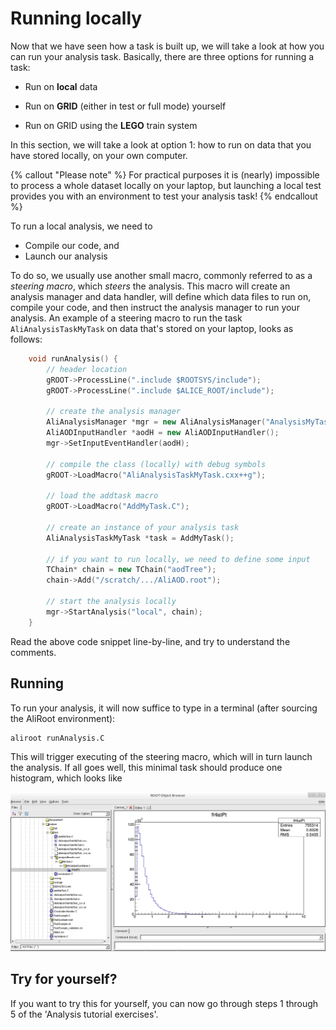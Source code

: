 # Running locally
Now that we have seen how a task is built up, we will take a look at how you can run your analysis task. Basically, there are three options for running a task:

*  Run on **local** data

*  Run on **GRID** (either in test or full mode) yourself

*  Run on GRID using the **LEGO** train system

In this section, we will take a look at option 1: how to run on data that you have stored locally, on your own computer. 

{% callout "Please note" %}
For practical purposes it is (nearly) impossible to process a whole dataset locally on your laptop, but launching a local test provides you with an environment to test your analysis task!
{% endcallout %}

To run a local analysis, we need to

* Compile our code, and
* Launch our analysis

To do so, we usually use another small macro, commonly referred to as a *steering macro*, which *steers* the analysis. This macro will create an analysis manager and data handler, will define which data files to run on, compile your code, and then instruct the analysis manager to run your analysis. An example of a steering macro to run the task `AliAnalysisTaskMyTask` on data that's stored on your laptop, looks as follows:


```cpp
    void runAnalysis() {
        // header location
        gROOT->ProcessLine(".include $ROOTSYS/include");
        gROOT->ProcessLine(".include $ALICE_ROOT/include");

        // create the analysis manager
        AliAnalysisManager *mgr = new AliAnalysisManager("AnalysisMyTask");
        AliAODInputHandler *aodH = new AliAODInputHandler();
        mgr->SetInputEventHandler(aodH);

        // compile the class (locally) with debug symbols
        gROOT->LoadMacro("AliAnalysisTaskMyTask.cxx++g");

        // load the addtask macro
        gROOT->LoadMacro("AddMyTask.C");

        // create an instance of your analysis task
        AliAnalysisTaskMyTask *task = AddMyTask();

        // if you want to run locally, we need to define some input
        TChain* chain = new TChain("aodTree");
        chain->Add("/scratch/.../AliAOD.root");

        // start the analysis locally
        mgr->StartAnalysis("local", chain);
    }
```

Read the above code snippet line-by-line, and try to understand the comments. 

## Running

To run your analysis, it will now suffice to type in a terminal (after sourcing the AliRoot environment): 
```
aliroot runAnalysis.C 
```

This will trigger executing of the steering macro, which will in turn launch the analysis. If all goes well, this minimal task should produce one histogram, which looks like

![image](browser.png)

## Try for yourself? 

If you want to try this for yourself, you can now go through steps 1 through 5 of the 'Analysis tutorial exercises'.

